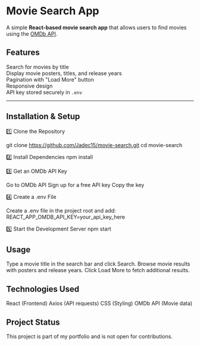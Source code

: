 # Movie Search App

A simple **React-based movie search app** that allows users to find movies using the [OMDb API](https://www.omdbapi.com/). 

##  Features
Search for movies by title  
Display movie posters, titles, and release years  
Pagination with "Load More" button  
Responsive design  
API key stored securely in `.env`  

---

## Installation & Setup

1️⃣ Clone the Repository

git clone https://github.com/Jadec15/movie-search.git
cd movie-search

2️⃣ Install Dependencies
npm install

3️⃣ Get an OMDb API Key

  Go to OMDb API
  Sign up for a free API key
   Copy the key

4️⃣ Create a .env File

Create a .env file in the project root and add:
REACT_APP_OMDB_API_KEY=your_api_key_here

5️⃣ Start the Development Server
npm start

## Usage

  Type a movie title in the search bar and click Search.
  Browse movie results with posters and release years.
  Click Load More to fetch additional results.

## Technologies Used

  React (Frontend)
  Axios (API requests)
  CSS (Styling)
  OMDb API (Movie data)

## Project Status

This project is part of my portfolio and is not open for contributions.


